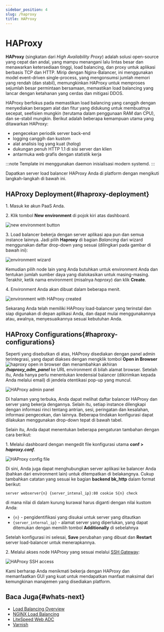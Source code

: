 ```yaml
---
sidebar_position: 4
slug: /haproxy
title: HAProxy
---
```

# HAProxy

**HAProxy** (singkatan dari _High Availability Proxy_) adalah solusi open-source yang cepat dan andal, yang mampu menangani lalu lintas besar dan menawarkan ketersediaan tinggi, load balancing, dan proxy untuk aplikasi berbasis TCP dan HTTP. Mirip dengan Nginx-Balancer, ini menggunakan model event-driven single-process, yang mengonsumsi jumlah memori yang rendah (dan stabil), memungkinkan HAProxy untuk memproses sejumlah besar permintaan bersamaan, memastikan load balancing yang lancar dengan ketahanan yang cerdas dan mitigasi DDOS.

HAProxy berfokus pada memastikan load balancing yang canggih dengan menyediakan beragam alat dan fitur yang didukung untuk membuatnya secepat, seefisien mungkin (terutama dalam penggunaan RAM dan CPU), dan se-stabil mungkin. Berikut adalah beberapa kemampuan utama yang ditawarkan HAProxy:

  * pengecekan periodik server back-end
  * logging canggih dan kustom
  * alat analisis log yang kuat (_halog_)
  * dukungan penuh HTTP 1.1 di sisi server dan klien
  * antarmuka web grafis dengan statistik kerja

:::note
Template ini menggunakan daemon inisialisasi modern systemd.
:::

Dapatkan server load balancer HAProxy Anda di platform dengan mengikuti langkah-langkah di bawah ini.

## HAProxy Deployment{#haproxy-deployment}

1\. Masuk ke akun PaaS Anda.

2\. Klik tombol **New environment** di pojok kiri atas dashboard.

![new environment button](#)

3\. Load balancer bekerja dengan server aplikasi apa pun dan semua instance lainnya. Jadi pilih **Haproxy** di bagian _Balancing_ dari wizard menggunakan daftar drop-down yang sesuai (dilingkari pada gambar di bawah ini):

![environment wizard](#)

Kemudian pilih node lain yang Anda butuhkan untuk environment Anda dan tentukan jumlah sumber daya yang dialokasikan untuk masing-masing. Terakhir, ketik nama environment (misalnya _haproxy_) dan klik **Create**.

4\. Environment Anda akan dibuat dalam beberapa menit.

![environment with HAProxy created](#)

Sekarang Anda telah memiliki HAProxy load-balancer yang terinstal dan siap digunakan di depan aplikasi Anda, dan dapat mulai menggunakannya atau, awalnya, menyesuaikannya sesuai kebutuhan Anda.

## HAProxy Configurations{#haproxy-configurations}

Seperti yang disebutkan di atas, HAProxy disediakan dengan panel admin terintegrasi, yang dapat diakses dengan mengklik tombol **Open in Browser** ![haproxy open in browser](#) dan menambahkan akhiran _**/haproxy_adm_panel**_ ke URL environment di bilah alamat browser. Setelah itu, Anda hanya perlu menentukan kredensial balancer (dikirimkan kepada Anda melalui email) di jendela otentikasi pop-up yang muncul.

![HAProxy admin panel](#)

Di halaman yang terbuka, Anda dapat melihat daftar balancer HAProxy dan server yang bekerja dengannya. Selain itu, setiap instance dilengkapi dengan informasi rinci tentang antrian, sesi, peringatan dan kesalahan, informasi pengecekan, dan lainnya. Beberapa tindakan konfigurasi dapat dilakukan menggunakan drop-down tepat di bawah tabel.

Selain itu, Anda dapat menentukan beberapa pengaturan tambahan dengan cara berikut:

1\. Melalui dashboard dengan mengedit file konfigurasi utama **conf > _haproxy.conf_**.

![HAProxy config file](#)

Di sini, Anda juga dapat menghubungkan server aplikasi ke balancer Anda (bahkan dari environment lain) untuk ditempatkan di belakangnya. Cukup tambahkan catatan yang sesuai ke bagian **backend bk_http** dalam format berikut:

``` 
server webserver{n} {server_intenal_ip}:80 cookie S{n} check   
```

di mana nilai di dalam kurung kurawal harus diganti dengan nilai kustom Anda:

  * `{n}` \- pengidentifikasi yang disukai untuk server yang ditautkan
  * `{server_internal_ip}` \- alamat server yang diperlukan, yang dapat ditemukan dengan memilih tombol **Additionally** di sebelahnya

Setelah konfigurasi ini selesai, **Save** perubahan yang dibuat dan **Restart** server load-balancer untuk menerapkannya.

2\. Melalui akses node HAProxy yang sesuai melalui [SSH Gateway](<https://docs.dewacloud.com/docs/ssh-access/>):

![HAProxy SSH access](#)

Kami berharap Anda menikmati bekerja dengan HAProxy dan memanfaatkan GUI yang kuat untuk mendapatkan manfaat maksimal dari kemungkinan manajemen yang disediakan platform.

## Baca Juga{#whats-next}

  * [Load Balancing Overview](<https://docs.dewacloud.com/docs/load-balancing/>)
  * [NGINX Load Balancing](<https://docs.dewacloud.com/docs/nginx-load-balancer/>)
  * [LiteSpeed Web ADC](<https://docs.dewacloud.com/docs/litespeed-web-adc/>)
  * [Varnish](<https://docs.dewacloud.com/docs/varnish/>)